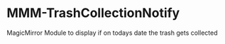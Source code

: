 # MMM-TrashCollectionNotify
MagicMirror Module to display if on todays date the trash gets collected
